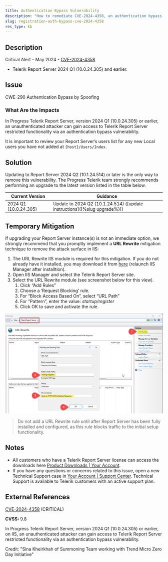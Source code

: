```yaml
---
title: Authentication Bypass Vulnerability
description: "How to remediate CVE-2024-4358, an authentication bypass vulnerability."
slug: registration-auth-bypass-cve-2024-4358
res_type: kb
---
```


## Description

Critical Alert – May 2024 - [CVE-2024-4358](https://www.cve.org/CVERecord?id=CVE-2024-4358)

- Telerik Report Server 2024 Q1 (10.0.24.305) and earlier.

## Issue

CWE-290 Authentication Bypass by Spoofing

### What Are the Impacts

In Progress Telerik Report Server, version 2024 Q1 (10.0.24.305) or earlier, an unauthenticated attacker can gain access to Telerik Report Server restricted functionality via an authentication bypass vulnerability.

It is important to review your Report Server’s users list for any new Local users you have not added at `{host}/Users/Index`.

## Solution

Updating to Report Server 2024 Q2 (10.1.24.514) or later is the only way to remove this vulnerability. The Progress Telerik team strongly recommends performing an upgrade to the latest version listed in the table below.

| Current Version | Guidance |
|-----------------|----------|
| 2024 Q1 (10.0.24.305) | Update to 2024 Q2 (10.1.24.514) ([update instructions]({%slug upgrade%})) |

## Temporary Mitigation

If upgrading your Report Server instance(s) is not an immediate option, we strongly recommend that you promptly implement a **URL Rewrite** mitigation technique to remove the attack surface in IIS:

  1. The URL Rewrite IIS module is required for this mitigation. If you do not already have it installed, you may download it from [here](https://www.iis.net/downloads/microsoft/url-rewrite) (relaunch IIS Manager after installtion).
  1. Open IIS Manager and select the Telerik Report Server site.
  1. Select the URL Rewrite module (see screenshot below for this view).
      1. Click “Add Rules”
      1. Choose a ‘Request Blocking’ rule.
      1. For “Block Access Based On”, select “URL Path”
      1. For “Pattern”, enter the value: *startup/register*
      1. Click OK to save and activate the rule.

![](./images/url-rewrite-settings.png)

> Do not add a URL Rewrite rule until after Report Server has been fully installed and configured, as this rule blocks traffic to the initial setup functionality.

## Notes

- All customers who have a Telerik Report Server license can access the downloads here [Product Downloads | Your Account](https://www.telerik.com/account/downloads/product-download?product=REPSERVER).
- If you have any questions or concerns related to this issue, open a new Technical Support case in [Your Account | Support Center](https://www.telerik.com/account/support-center/contact-us/). Technical Support is available to Telerik customers with an active support plan.

## External References

[CVE-2024-4358](https://www.cve.org/CVERecord?id=CVE-2024-4358) (CRITICAL)

**CVSS:** 9.8

In Progress Telerik Report Server, version 2024 Q1 (10.0.24.305) or earlier, on IIS, an unauthenticated attacker can gain access to Telerik Report Server restricted functionality via an authentication bypass vulnerability.

Credit: "Sina Kheirkhah of Summoning Team working with Trend Micro Zero Day Initiative"
